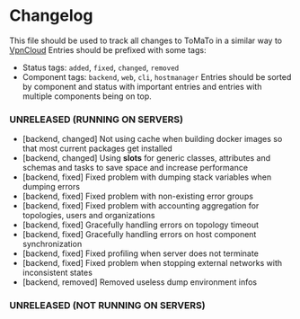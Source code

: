 # Changelog

This file should be used to track all changes to ToMaTo in a similar way to [VpnCloud](https://github.com/dswd/vpncloud.rs/blob/master/CHANGELOG.md)
Entries should be prefixed with some tags:
- Status tags: `added`, `fixed`, `changed`, `removed`
- Component tags: `backend`, `web`, `cli`, `hostmanager`
Entries should be sorted by component and status with important entries and entries with multiple components being on top.


### UNRELEASED (RUNNING ON SERVERS)
- [backend, changed] Not using cache when building docker images so that most current packages get installed 
- [backend, changed] Using __slots__ for generic classes, attributes and schemas and tasks to save space and increase performance
- [backend, fixed] Fixed problem with dumping stack variables when dumping errors
- [backend, fixed] Fixed problem with non-existing error groups
- [backend, fixed] Fixed problem with accounting aggregation for topologies, users and organizations
- [backend, fixed] Gracefully handling errors on topology timeout
- [backend, fixed] Gracefully handling errors on host component synchronization
- [backend, fixed] Fixed profiling when server does not terminate
- [backend, fixed] Fixed problem when stopping external networks with inconsistent states
- [backend, removed] Removed useless dump environment infos


### UNRELEASED (NOT RUNNING ON SERVERS)